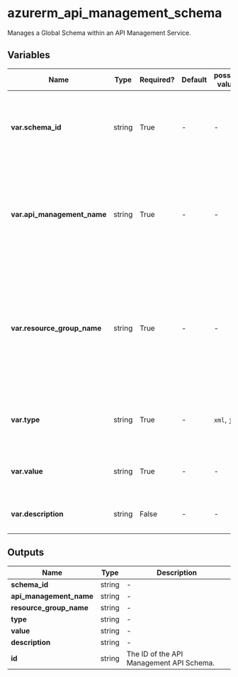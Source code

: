 # azurerm_api_management_schema

Manages a Global Schema within an API Management Service.

## Variables

| Name | Type | Required? | Default  | possible values | Description |
| ---- | ---- | --------- | -------- | ----------- | ----------- |
| **var.schema_id** | string | True | -  |  -  | A unique identifier for this Schema. Changing this forces a new resource to be created. | 
| **var.api_management_name** | string | True | -  |  -  | The Name of the API Management Service where the API exists. Changing this forces a new resource to be created. | 
| **var.resource_group_name** | string | True | -  |  -  | The Name of the Resource Group in which the API Management Service exists. Changing this forces a new resource to be created. | 
| **var.type** | string | True | -  |  `xml`, `json`  | The content type of the Schema. Possible values are `xml` and `json`. | 
| **var.value** | string | True | -  |  -  | The string defining the document representing the Schema. | 
| **var.description** | string | False | -  |  -  | The description of the schema. | 



## Outputs

| Name | Type | Description |
| ---- | ---- | --------- | 
| **schema_id** | string  | - | 
| **api_management_name** | string  | - | 
| **resource_group_name** | string  | - | 
| **type** | string  | - | 
| **value** | string  | - | 
| **description** | string  | - | 
| **id** | string  | The ID of the API Management API Schema. | 